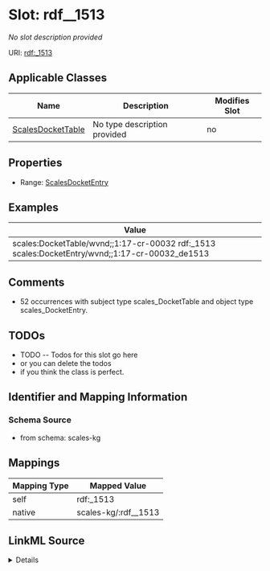 

# Slot: rdf__1513


_No slot description provided_





URI: [rdf:_1513](http://www.w3.org/1999/02/22-rdf-syntax-ns#_1513)



<!-- no inheritance hierarchy -->





## Applicable Classes

| Name | Description | Modifies Slot |
| --- | --- | --- |
| [ScalesDocketTable](../classes/ScalesDocketTable.md) | No type description provided |  no  |







## Properties

* Range: [ScalesDocketEntry](../classes/ScalesDocketEntry.md)






## Examples

| Value |
| --- |
| scales:DocketTable/wvnd;;1:17-cr-00032 rdf:_1513 scales:DocketEntry/wvnd;;1:17-cr-00032_de1513 |

## Comments

* 52 occurrences with subject type scales_DocketTable and object type scales_DocketEntry.

## TODOs

* TODO -- Todos for this slot go here
* or you can delete the todos
* if you think the class is perfect.

## Identifier and Mapping Information







### Schema Source


* from schema: scales-kg




## Mappings

| Mapping Type | Mapped Value |
| ---  | ---  |
| self | rdf:_1513 |
| native | scales-kg/:rdf__1513 |




## LinkML Source

<details>
```yaml
name: rdf__1513
description: No slot description provided
todos:
- TODO -- Todos for this slot go here
- or you can delete the todos
- if you think the class is perfect.
comments:
- 52 occurrences with subject type scales_DocketTable and object type scales_DocketEntry.
examples:
- value: scales:DocketTable/wvnd;;1:17-cr-00032 rdf:_1513 scales:DocketEntry/wvnd;;1:17-cr-00032_de1513
from_schema: scales-kg
rank: 1000
slot_uri: rdf:_1513
alias: rdf__1513
domain_of:
- scales_DocketTable
range: scales_DocketEntry

```
</details>